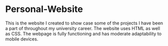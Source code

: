 # Personal-Website
This is the website I created to show case some of the projects I have been a part of throughout my university career. The website uses HTML
as well as CSS. The webpage is fully functioning and has moderate adaptability to mobile devices. 
